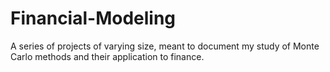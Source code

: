 # Financial-Modeling

A series of projects of varying size, meant to document my study of Monte Carlo methods and their application to finance.
